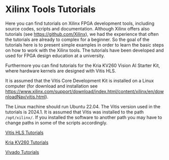 # Xilinx Tools Tutorials

Here you can find tutorials on Xilinx FPGA development tools, including source codes, scripts and documentation. Although Xilinx offers also tutorials (see https://github.com/Xilinx), we had the experience that often the tutorials are already to complex for a beginner. So the goal of the tutorials here is to present simple examples in order to learn the basic steps on how to work with the Xilinx tools. The tutorials have been developed and used for FPGA design education at a university.

Furthermore you can find tutorials for the Kria KV260 Vision AI Starter Kit, where hardware kernels are designed with Vitis HLS.

It is assumed that the Vitis Core Development Kit is installed on a Linux computer (for download and installation see https://www.xilinx.com/support/download/index.html/content/xilinx/en/downloadNav/vitis.html).

The Linux machine should run Ubuntu 22.04. The Vitis version used in the tutorials is 2024.1. It is assumed that Vitis was installed to the path `/opt/xilinx/`. If you installed the software to another path you may have to change paths in some of the scripts accordingly.


[Vitis HLS Tutorials](vitis_hls/hls_overview.md)

[Kria KV260 Tutorials](kria/kria_overview.md)

[Vivado Tutorials](vivado/vivado_overview.md)